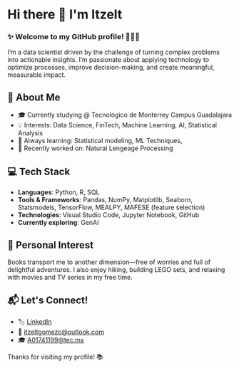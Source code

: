 # Hi there 👋 I'm Itzelt 

### ✨ Welcome to my GitHub profile! 👩🏻‍💻  
I’m a data scientist driven by the challenge of turning complex problems into actionable insights. 
I’m passionate about applying technology to optimize processes, improve decision-making, and create meaningful, measurable impact.



## 🧩 About Me
- 🎓 Currently studying @ Tecnológico de Monterrey Campus Guadalajara
- 💡 Interests: Data Science, FinTech, Machine Learning, AI, Statistical Analysis
- 🧠 Always learning: Statistical modeling, ML Techniques, 
- 🌱 Recently worked on: Natural Lengeage Processing 

## 💻 Tech Stack
- **Languages**: Python, R, SQL  
- **Tools & Frameworks**: Pandas, NumPy, Matplotlib, Seaborn, Statsmodels, TensorFlow, MEALPY, MAFESE (feature selection)  
- **Technologies**: Visual Studio Code, Jupyter Notebook, GitHub  
- **Currently exploring**: GenAI

## 📖 Personal Interest
Books transport me to another dimension—free of worries and full of delightful adventures.
I also enjoy hiking, building LEGO sets, and relaxing with movies and TV series in my free time.

## 📬 Let's Connect!
- 🏷️ [LinkedIn](https://www.linkedin.com/in/itzelt-gómez-24565026b)  
- 📧 itzeltgomezc@outlook.com
- 🎓 A01741199@tec.mx

Thanks for visiting my profile! 📚
